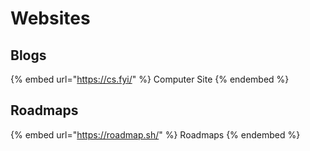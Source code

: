 # Websites

## Blogs

{% embed url="https://cs.fyi/" %}
Computer Site
{% endembed %}

## Roadmaps

{% embed url="https://roadmap.sh/" %}
Roadmaps
{% endembed %}

